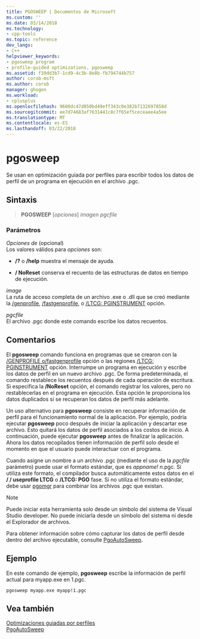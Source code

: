 ```yaml
---
title: PGOSWEEP | Documentos de Microsoft
ms.custom: ''
ms.date: 03/14/2018
ms.technology:
- cpp-tools
ms.topic: reference
dev_langs:
- C++
helpviewer_keywords:
- pgosweep program
- profile-guided optimizations, pgosweep
ms.assetid: f39dd3b7-1cd9-4c3b-8e8b-fb794744b757
author: corob-msft
ms.author: corob
manager: ghogen
ms.workload:
- cplusplus
ms.openlocfilehash: 9680dc47d850bd49eff343c0e382b7132697858d
ms.sourcegitcommit: ee7d74683af7631441c8c7f65ef5ceceaee4a5ee
ms.translationtype: MT
ms.contentlocale: es-ES
ms.lasthandoff: 03/22/2018
---
```

# <a name="pgosweep"></a>pgosweep

Se usan en optimización guiada por perfiles para escribir todos los datos de perfil de un programa en ejecución en el archivo .pgc.

## <a name="syntax"></a>Sintaxis

> **PGOSWEEP** [*opciones*] *imagen* *pgcfile*

### <a name="parameters"></a>Parámetros

*Opciones de* (opcional)<br/>
Los valores válidos para *opciones* son:

- **/?** o **/help** muestra el mensaje de ayuda.

- **/ NoReset** conserva el recuento de las estructuras de datos en tiempo de ejecución.

*image*<br/>
La ruta de acceso completa de un archivo .exe o .dll que se creó mediante la [/genprofile](genprofile-fastgenprofile-generate-profiling-instrumented-build.md), [/fastgenprofile](genprofile-fastgenprofile-generate-profiling-instrumented-build.md), o [/LTCG: PGINSTRUMENT](ltcg-link-time-code-generation.md) opción.

*pgcfile*<br/>
El archivo .pgc donde este comando escribe los datos recuentos.

## <a name="remarks"></a>Comentarios

El **pgosweep** comando funciona en programas que se crearon con la [/GENPROFILE o/fastgenprofile](genprofile-fastgenprofile-generate-profiling-instrumented-build.md) opción o las regiones [/LTCG: PGINSTRUMENT](ltcg-link-time-code-generation.md) opción. Interrumpe un programa en ejecución y escribe los datos de perfil en un nuevo archivo .pgc. De forma predeterminada, el comando restablece los recuentos después de cada operación de escritura. Si especifica la **/NoReset** opción, el comando registrar los valores, pero no restablecerlas en el programa en ejecución. Esta opción le proporciona los datos duplicados si se recuperan los datos de perfil más adelante.

Un uso alternativo para **pgosweep** consiste en recuperar información de perfil para el funcionamiento normal de la aplicación. Por ejemplo, podría ejecutar **pgosweep** poco después de iniciar la aplicación y descartar ese archivo. Esto quitará los datos de perfil asociados a los costos de inicio. A continuación, puede ejecutar **pgosweep** antes de finalizar la aplicación. Ahora los datos recopilados tienen información de perfil solo desde el momento en que el usuario puede interactuar con el programa.

Cuando asigne un nombre a un archivo .pgc (mediante el uso de la *pgcfile* parámetro) puede usar el formato estándar, que es *appname! n*.pgc. Si utiliza este formato, el compilador busca automáticamente estos datos en el **/ / useprofile LTCG** o **/LTCG: PGO** fase. Si no utiliza el formato estándar, debe usar [pgomgr](pgomgr.md) para combinar los archivos .pgc que existan.

> [!NOTE]
> Puede iniciar esta herramienta solo desde un símbolo del sistema de Visual Studio developer. No puede iniciarla desde un símbolo del sistema ni desde el Explorador de archivos.

Para obtener información sobre cómo capturar los datos de perfil desde dentro del archivo ejecutable, consulte [PgoAutoSweep](pgoautosweep.md).

## <a name="example"></a>Ejemplo

En este comando de ejemplo, **pgosweep** escribe la información de perfil actual para myapp.exe en 1.pgc.

`pgosweep myapp.exe myapp!1.pgc`

## <a name="see-also"></a>Vea también

[Optimizaciones guiadas por perfiles](profile-guided-optimizations.md)<br/>
[PgoAutoSweep](pgoautosweep.md)<br/>
